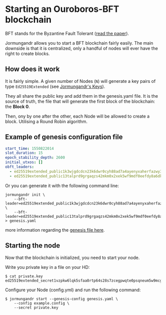 # Starting an Ouroboros-BFT blockchain

BFT stands for the Byzantine Fault Tolerant
([read the paper](https://iohk.io/research/papers/#L5IHCV53)).

Jormungandr allows you to start a BFT blockchain fairly easily. The main
downside is that it is centralized, only a handful of nodes will ever have
the right to create blocks.

## How does it work

It is fairly simple. A given number of Nodes (`N`) will generate
a key pairs of type `Ed25519Extended` (see
[Jormungandr's Keys](./jormungandr_keys.md)).

They all share the public key and add them in the genesis.yaml file.
It is the source of truth, the file that will generate the first block
of the blockchain: the **Block 0**.

Then, ony by one after the other, each Node will be allowed to create a block.
Utilising a Round Robin algorithm.

## Example of genesis configuration file

```yaml
start_time: 1550822014
slot_duration: 15
epoch_stability_depth: 2600
initial_utxos: []
obft_leaders:
  - ed25519extended_public1k3wjgdcdcn23k6dwr0cyh88ad7a4ayenyxaherfazwy363pyy8wqppn7j3
  - ed25519extended_public13talprd9grgaqzs42mkm0x2xek5wf9mdf0eefdy8a6dk5grka2gstrp3en
```

Or you can generate it with the following command line:

```
jormungandr init \
    --bft-leader=ed25519extended_public1k3wjgdcdcn23k6dwr0cyh88ad7a4ayenyxaherfazwy363pyy8wqppn7j3 \
    --bft-leader=ed25519extended_public13talprd9grgaqzs42mkm0x2xek5wf9mdf0eefdy8a6dk5grka2gstrp3en > genesis.yaml
```

more information regarding the [genesis file here](./genesis_file.md).

## Starting the node

Now that the blockchain is initialized, you need to start your node.

Write you private key in a file on your HD:

```
$ cat private.key
ed25519extended_secret1vzpkw6lqk5sfaa0rtp64s28s7zcegpwqte0psqneum5w9mcgafd0gwexmfn7s96lqja5sv520zx6hx5hd0qsgahp3ta8grrrxkd8n0cjmaqre
```

Configure your Node (config.yml) and run the following command:

```
$ jormungandr start --genesis-config genesis.yaml \
    --config example.config \
    --secret private.key
```
